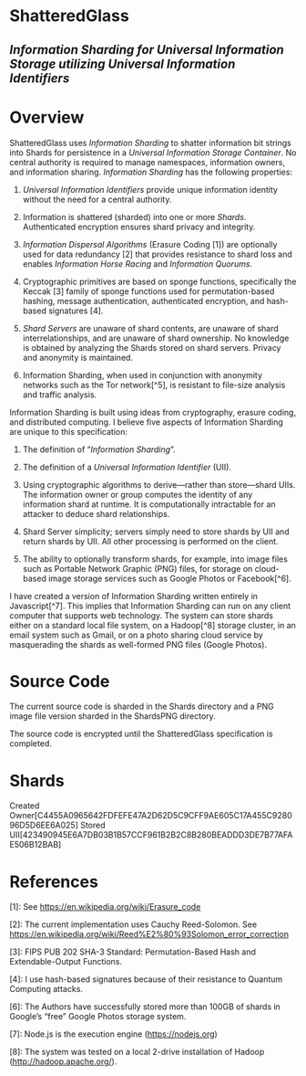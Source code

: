 ShatteredGlass
==============

_Information Sharding for Universal Information Storage utilizing Universal Information Identifiers_
----------------------------------------------------------------------------------------------------

Overview
========

ShatteredGlass uses *Information Sharding* to shatter information bit
strings into Shards for persistence in a *Universal Information Storage
Container*. No central authority is required to manage namespaces,
information owners, and information sharing. *Information Sharding* has
the following properties:

1)  *Universal Information Identifiers* provide unique information
    identity without the need for a central authority.

2)  Information is shattered (sharded) into one or more *Shards*.
    Authenticated encryption ensures shard privacy and integrity.

3)  *Information Dispersal Algorithms* (Erasure Coding [1]) are
    optionally used for data redundancy [2] that provides resistance to
    shard loss and enables *Information* *Horse Racing* and *Information
    Quorums*.

4)  Cryptographic primitives are based on sponge functions, specifically
    the Keccak [3] family of sponge functions used for permutation-based
    hashing, message authentication, authenticated encryption, and
    hash-based signatures [4].

5)  *Shard Servers* are unaware of shard contents, are unaware of shard
    interrelationships, and are unaware of shard ownership. No knowledge
    is obtained by analyzing the Shards stored on shard servers. Privacy
    and anonymity is maintained.

6)  Information Sharding, when used in conjunction with anonymity
    networks such as the Tor network[^5], is resistant to file-size
    analysis and traffic analysis.

Information Sharding is built using ideas from cryptography, erasure
coding, and distributed computing. I believe five aspects of
Information Sharding are unique to this specification:

1.  The definition of “*Information Sharding*”.

2.  The definition of a *Universal Information Identifier* (UII).

3.  Using cryptographic algorithms to derive—rather than
    store—shard UIIs. The information owner or group computes the
    identity of any information shard at runtime. It is computationally
    intractable for an attacker to deduce shard relationships.

4.  Shard Server simplicity; servers simply need to store shards by UII
    and return shards by UII. All other processing is performed on
    the client.

5.  The ability to optionally transform shards, for example, into image
    files such as Portable Network Graphic (PNG) files, for storage on
    cloud-based image storage services such as Google Photos or
    Facebook[^6].

I have created a version of Information Sharding written entirely in
Javascript[^7]. This implies that Information Sharding can run on any
client computer that supports web technology. The system can store
shards either on a standard local file system, on a Hadoop[^8] storage
cluster, in an email system such as Gmail, or on a photo sharing cloud
service by masquerading the shards as well-formed PNG files (Google
Photos).

Source Code
===========

The current source code is sharded in the Shards directory and a
PNG image file version sharded in the ShardsPNG directory.

The source code is encrypted until the ShatteredGlass specification
is completed.

Shards
======

Created Owner[C4455A0965642FDFEFE47A2D62D5C9CFF9AE605C17A455C928096D5D6EE6A025]
Stored UII[423490945E6A7DB03B1B57CCF961B2B2C8B280BEADDD3DE7B77AFAE506B12BAB]

References
==========

[1]: See https://en.wikipedia.org/wiki/Erasure_code

[2]: The current implementation uses Cauchy Reed-Solomon. See https://en.wikipedia.org/wiki/Reed%E2%80%93Solomon_error_correction

[3]: FIPS PUB 202 SHA-3 Standard: Permutation-Based Hash and Extendable-Output Functions.

[4]: I use hash-based signatures because of their resistance to Quantum Computing attacks.

[5]: https://www.torproject.org/

[6]: The Authors have successfully stored more than 100GB of shards in Google’s “free” Google Photos storage system.

[7]: Node.js is the execution engine (https://nodejs.org)

[8]: The system was tested on a local 2-drive installation of Hadoop (http://hadoop.apache.org/).
